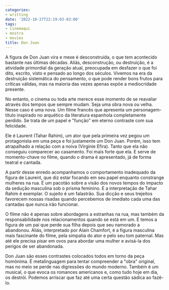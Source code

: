 ```yaml
---
categories:
- writting
date: '2022-10-27T22:19:03-03:00'
tags:
- cinemaqui
- mostra
- movies
title: Don Juan
---
```


A figura de Don Juan vira e mexe é desconstruída, o que tem acontecido bastante nas últimas décadas. Aliás, desconstrução, ou destruição, é a atividade primordial da geração atual, preocupada em desfazer o que foi dito, escrito, visto e pensado ao longo dos séculos. Vivemos na era da destruição sistemática do pensamento, o que pode render bons frutos para críticas válidas, mas na maioria das vezes apenas expõe a mediocridade presente.

No entanto, o cinema ou toda arte merece esse momento de se reavaliar através dos tempos que sempre mudam. Seja uma obra nova ou velha. Nesse caso é uma nova. Um filme francês que apresenta um personagem-título inspirado no arquético da literatura espanhola completamente perdido. Se trata de um papel e "função" em eterno contraste com sua felicidade.

Ele é Laurent (Tahar Rahim), um ator que pela primeira vez pegou um protagonista em uma peça e foi justamente um Don Juan. Porém, isso tem atrapalhado a relação com a noiva (Virginie Efira). Tanto que ela não conseguiu comparecer ao casamento. Foi mais forte que ela. E serve de momento-chave no filme, quando o drama é apresentado, já de forma teatral e cantada.

A partir desse enredo acompanhamos o comportamento inadequado da figura de Laurent, que diz estar focando em seu papel enquanto constrange mulheres na rua. É um pacotão sobre a visão dos novos tempos do impacto da sedução masculina sob o prisma feminino. E a interpretação de Tahar Rahim é exemplar. O sujeito é um falastrão. Sua dicção e seus trejeitos favorecem nossas risadas quando percebemos de imediato cada uma das cantadas que nunca irão funcionar.

O filme não é apenas sobre abordagens a estranhas na rua, mas também da responsabilidade nos relacionamentos quando se está em um. E temos a figura de um pai que perde sua filha depois que seu namorado a abandonou. Aliás, interpretado por Alain Chamfort, é a figura masculina mais fascinante do filme, pela simpatia do ator e pelo seu tom paternal. Mas até ele precisa pisar em ovos para abordar uma mulher e avisá-la dos perigos de ser abandonada.

Don Juan são esses contrastes colocados todos em torno da peça homônima. É metalinguagem para tentar compreender a "obra" original, mas no meio se perde nas digressões do mundo moderno. Também é um musical, o que evoca os romances americanos e, como tudo hoje em dia, os destrói. Podemos arriscar que faz até uma certa questão sádica ao fazê-lo.